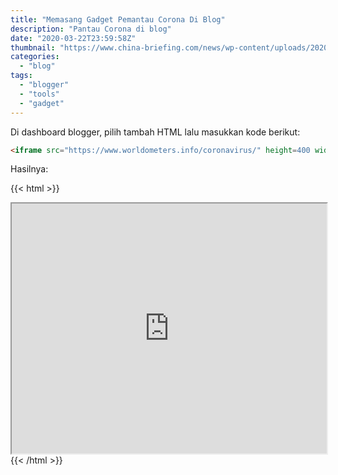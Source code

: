```yaml
---
title: "Memasang Gadget Pemantau Corona Di Blog"
description: "Pantau Corona di blog"
date: "2020-03-22T23:59:58Z"
thumbnail: "https://www.china-briefing.com/news/wp-content/uploads/2020/02/How-contagious-is-the-coronavirus.jpg"
categories:
  - "blog"
tags:
  - "blogger"
  - "tools"
  - "gadget"
---
```


Di dashboard blogger, pilih tambah HTML lalu masukkan kode berikut:

```html
<iframe src="https://www.worldometers.info/coronavirus/" height=400 width="100%"></iframe>
```

Hasilnya:

{{< html >}}
<iframe src="https://www.worldometers.info/coronavirus/" height=400 width="100%"></iframe>
{{< /html >}}